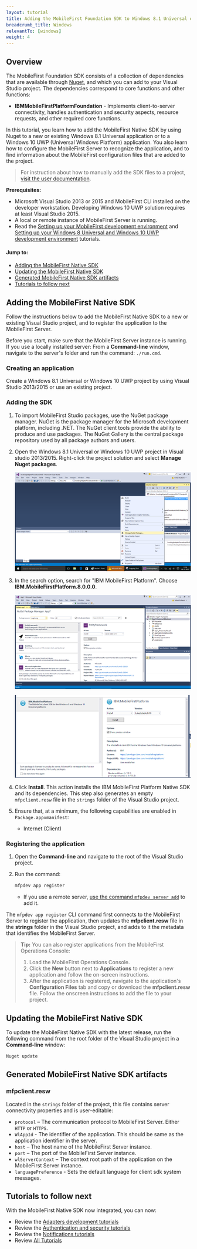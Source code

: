 ```yaml
---
layout: tutorial
title: Adding the MobileFirst Foundation SDK to Windows 8.1 Universal or Windows 10 UWP Applications
breadcrumb_title: Windows
relevantTo: [windows]
weight: 4
---
```

## Overview

The MobileFirst Foundation SDK consists of a collection of dependencies that are available through [Nuget](https://www.nuget.org/), and which you can add to your Visual Studio project. The dependencies correspond to core functions and other functions:

* **IBMMobileFirstPlatformFoundation** - Implements client-to-server connectivity, handles authentication and security aspects, resource requests, and other required core functions.

In this tutorial, you learn how to add the MobileFirst Native SDK by using Nuget to a new or existing Windows 8.1 Universal application or to a Windows 10 UWP (Universal Windows Platform) application. You also learn how to configure the MobileFirst Server to recognize the application, and to find information about the MobileFirst configuration files that are added to the project.

> For instruction about how to manually add the SDK files to a project, [visit the user documentation](http://www-01.ibm.com/support/knowledgecenter/SSHS8R_8.0.0/wl_welcome.html).

**Prerequisites:**

- Microsoft Visual Studio 2013 or 2015 and MobileFirst CLI installed on the developer workstation. Developing Windows 10 UWP solution requires at least Visual Studio 2015.
- A local or remote instance of MobileFirst Server is running.
- Read the [Setting up your MobileFirst development environment](../../installation-configuration/development/mobilefirst) and [Setting up your Windows 8 Universal and Windows 10 UWP development environment](../../installation-configuration/development/windows) tutorials.

#### Jump to:

- [Adding the MobileFirst Native SDK](#adding-the-mobilefirst-native-sdk)
- [Updating the MobileFirst Native SDK](#updating-the-mobilefirst-native-sdk)
- [Generated MobileFirst Native SDK artifacts](#generated-mobilefirst-native-sdk-artifacts)
- [Tutorials to follow next](#tutorials-to-follow-next)

## Adding the MobileFirst Native SDK
Follow the instructions below to add the MobileFirst Native SDK to a new or existing Visual Studio project, and to register the application to the MobileFirst Server.

Before you start, make sure that the MobileFirst Server instance is running.  
If you use a locally installed server: From a **Command-line** window, navigate to the server's folder and run the command: `./run.cmd`.

### Creating an application
Create a Windows 8.1 Universal or Windows 10 UWP project by using Visual Studio 2013/2015 or use an existing project.  

### Adding the SDK

1. To import MobileFirst Studio packages, use the NuGet package manager.
NuGet is the package manager for the Microsoft development platform, including .NET. The NuGet client tools provide the ability to produce and use packages. The NuGet Gallery is the central package repository used by all package authors and users.

2. Open the Windows 8.1 Universal or Windows 10 UWP project in Visual studio 2013/2015. Right-click the project solution and select  **Manage Nuget packages**.

    ![Add-Nuget-tosolution-VS-settings](Add-Nuget-tosolution0.png)

3. In the search option, search for "IBM MobileFirst Platform". Choose **IBM.MobileFirstPlatform.8.0.0.0**.

    ![Add-Nuget-tosolution-search](Add-Nuget-tosolution1.png)

    ![Add-Nuget-tosolution-choose](Add-Nuget-tosolution2.png)

4. Click **Install**. This action installs the IBM MobileFirst Platform Native SDK and its dependencies. This step also generates an empty `mfpclient.resw` file in the `strings` folder of the Visual Studio project.

5. Ensure that, at a minimum, the following capabilities are enabled in `Package.appxmanifest`:

    - Internet (Client)

### Registering the application

1. Open the **Command-line** and navigate to the root of the Visual Studio project.  

2. Run the command:

    ```bash
    mfpdev app register
    ```
    - If you use a remote server, [use the command `mfpdev server add`](../../using-the-mfpf-sdk/using-mobilefirst-cli-to-manage-mobilefirst-artifacts/#add-a-new-server-instance) to add it.

The `mfpdev app register` CLI command first connects to the MobileFirst Server to register the application, then updates the **mfpclient.resw** file in the **strings** folder in the Visual Studio project, and adds to it the metadata that identifies the MobileFirst Server.

> <span class="glyphicon glyphicon-info-sign" aria-hidden="true"></span> **Tip:** You can also register applications from the MobileFirst Operations Console:    
>
> 1. Load the MobileFirst Operations Console.  
> 2. Click the **New** button next to **Applications** to register a new application and follow the on-screen instructions.  
> 3. After the application is registered, navigate to the application's **Configuration Files** tab and copy or download the **mfpclient.resw** file. Follow the onscreen instructions to add the file to your project.

## Updating the MobileFirst Native SDK
To update the MobileFirst Native SDK with the latest release, run the following command from the root folder of the Visual Studio project in a **Command-line** window:

```bash
Nuget update
```

## Generated MobileFirst Native SDK artifacts

### mfpclient.resw

Located in the `strings` folder of the project, this file contains server connectivity properties and is user-editable:

- `protocol` – The communication protocol to MobileFirst Server. Either `HTTP` or `HTTPS`.
- `WlAppId` - The identifier of the application. This should be same as the application identifier in the server.
- `host` – The host name of the MobileFirst Server instance.
- `port` – The port of the MobileFirst Server instance.
- `wlServerContext` – The context root path of the application on the MobileFirst Server instance.
- `languagePreference` - Sets the default language for client sdk system messages.

## Tutorials to follow next
With the MobileFirst Native SDK now integrated, you can now:

- Review the [Adapters development tutorials](../../adapters/)
- Review the [Authentication and security tutorials](../../authentication-and-security/)
- Review the [Notifications tutorials](../../notifications/)
- Review [All Tutorials](../../all-tutorials)
